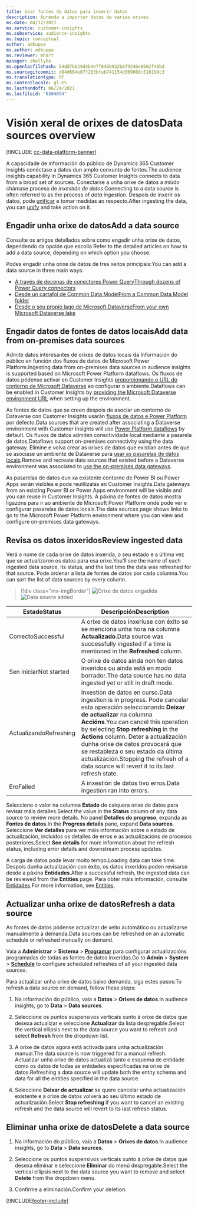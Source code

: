 ```yaml
---
title: Usar fontes de datos para inxerir datos
description: Aprenda a importar datos de varias orixes.
ms.date: 04/12/2021
ms.service: customer-insights
ms.subservice: audience-insights
ms.topic: conceptual
author: adkuppa
ms.author: adkuppa
ms.reviewer: mhart
manager: shellyha
ms.openlocfilehash: 54dd7b629d4b4e7f640b932b0f9246e0602f46bd
ms.sourcegitcommit: d84d664e67f263bfeb741154d309088c5101b9c3
ms.translationtype: HT
ms.contentlocale: gl-ES
ms.lasthandoff: 06/24/2021
ms.locfileid: "6304694"
---
```

# <a name="data-sources-overview"></a><span data-ttu-id="93dec-103">Visión xeral de orixes de datos</span><span class="sxs-lookup"><span data-stu-id="93dec-103">Data sources overview</span></span>

[!INCLUDE [cc-data-platform-banner](../includes/cc-data-platform-banner.md)]

<span data-ttu-id="93dec-104">A capacidade de información do público de Dynamics 365 Customer Insights conéctase a datos dun amplo conxunto de fontes.</span><span class="sxs-lookup"><span data-stu-id="93dec-104">The audience insights capability in Dynamics 365 Customer Insights connects to data from a broad set of sources.</span></span> <span data-ttu-id="93dec-105">Conectarse a unha orixe de datos a miúdo chámase proceso de *inxestión de datos*.</span><span class="sxs-lookup"><span data-stu-id="93dec-105">Connecting to a data source is often referred to as the process of *data ingestion*.</span></span> <span data-ttu-id="93dec-106">Despois de inxerir os datos, pode [unificar](data-unification.md) e tomar medidas ao respecto.</span><span class="sxs-lookup"><span data-stu-id="93dec-106">After ingesting the data, you can [unify](data-unification.md) and take action on it.</span></span>

## <a name="add-a-data-source"></a><span data-ttu-id="93dec-107">Engadir unha orixe de datos</span><span class="sxs-lookup"><span data-stu-id="93dec-107">Add a data source</span></span>

<span data-ttu-id="93dec-108">Consulte os artigos detallados sobre como engadir unha orixe de datos, dependendo da opción que escolla.</span><span class="sxs-lookup"><span data-stu-id="93dec-108">Refer to the detailed articles on how to add a data source, depending on which option you choose.</span></span>

<span data-ttu-id="93dec-109">Podes engadir unha orixe de datos de tres xeitos principais:</span><span class="sxs-lookup"><span data-stu-id="93dec-109">You can add a data source in three main ways:</span></span>

- [<span data-ttu-id="93dec-110">A través de decenas de conectores Power Query</span><span class="sxs-lookup"><span data-stu-id="93dec-110">Through dozens of Power Query connectors</span></span>](connect-power-query.md)
- [<span data-ttu-id="93dec-111">Desde un cartafol de Common Data Model</span><span class="sxs-lookup"><span data-stu-id="93dec-111">From a Common Data Model folder</span></span>](connect-common-data-model.md)
- [<span data-ttu-id="93dec-112">Desde o seu propio lago de Microsoft Dataverse</span><span class="sxs-lookup"><span data-stu-id="93dec-112">From your own Microsoft Dataverse lake</span></span>](connect-common-data-service-lake.md)

## <a name="add-data-from-on-premises-data-sources"></a><span data-ttu-id="93dec-113">Engadir datos de fontes de datos locais</span><span class="sxs-lookup"><span data-stu-id="93dec-113">Add data from on-premises data sources</span></span>

<span data-ttu-id="93dec-114">Admite datos interesantes de orixes de datos locais da Información do público en función dos fluxos de datos de Microsoft Power Platform.</span><span class="sxs-lookup"><span data-stu-id="93dec-114">Ingesting data from on-premises data sources in audience insights is supported based on Microsoft Power Platform dataflows.</span></span> <span data-ttu-id="93dec-115">Os fluxos de datos pódense activar en Customer Insights [proporcionando o URL do contorno de Microsoft Dataverse](manage-environments.md#create-an-environment-in-an-existing-organization) ao configurar o ambiente.</span><span class="sxs-lookup"><span data-stu-id="93dec-115">Dataflows can be enabled in Customer Insights by [providing the Microsoft Dataverse environment URL](manage-environments.md#create-an-environment-in-an-existing-organization) when setting up the environment.</span></span>

<span data-ttu-id="93dec-116">As fontes de datos que se creen despois de asociar un contorno de Dataverse con Customer Insights usarán [fluxos de datos e Power Platform](/power-query/dataflows/overview-dataflows-across-power-platform-dynamics-365) por defecto.</span><span class="sxs-lookup"><span data-stu-id="93dec-116">Data sources that are created after associating a Dataverse environment with Customer Insights will use [Power Platform dataflows](/power-query/dataflows/overview-dataflows-across-power-platform-dynamics-365) by default.</span></span> <span data-ttu-id="93dec-117">Os fluxos de datos admiten conectividade local mediante a pasarela de datos.</span><span class="sxs-lookup"><span data-stu-id="93dec-117">Dataflows support on-premises connectivity using the data gateway.</span></span> <span data-ttu-id="93dec-118">Elimine e volva crear as orixes de datos que existían antes de que se asociase un ambiente de Dataverse para [usar as pasarelas de datos locais](/data-integration/gateway/service-gateway-app.md).</span><span class="sxs-lookup"><span data-stu-id="93dec-118">Remove and recreate data sources that existed before a Dataverse environment was associated to [use the on-premises data gateways](/data-integration/gateway/service-gateway-app.md).</span></span>

<span data-ttu-id="93dec-119">As pasarelas de datos dun xa existente contorno de Power BI ou Power Apps serán visibles e pode reutilizalas en Customer Insights.</span><span class="sxs-lookup"><span data-stu-id="93dec-119">Data gateways from an existing Power BI or Power Apps environment will be visible and you can reuse in Customer Insights.</span></span> <span data-ttu-id="93dec-120">A páxina de fontes de datos mostra ligazóns para ir ao ambiente de Microsoft Power Platform onde pode ver e configurar pasarelas de datos locais.</span><span class="sxs-lookup"><span data-stu-id="93dec-120">The data sources page shows links to go to the Microsoft Power Platform environment where you can view and configure on-premises data gateways.</span></span>

## <a name="review-ingested-data"></a><span data-ttu-id="93dec-121">Revisa os datos inxeridos</span><span class="sxs-lookup"><span data-stu-id="93dec-121">Review ingested data</span></span>

<span data-ttu-id="93dec-122">Verá o nome de cada orixe de datos inxerida, o seu estado e a última vez que se actualizaron os datos para esa orixe.</span><span class="sxs-lookup"><span data-stu-id="93dec-122">You'll see the name of each ingested data source, its status, and the last time the data was refreshed for that source.</span></span> <span data-ttu-id="93dec-123">Pode ordenar a lista de fontes de datos por cada columna.</span><span class="sxs-lookup"><span data-stu-id="93dec-123">You can sort the list of data sources by every column.</span></span>

> [!div class="mx-imgBorder"]
> <span data-ttu-id="93dec-124">![Orixe de datos engadida](media/configure-data-datasource-added.png "Orixe de datos engadida")</span><span class="sxs-lookup"><span data-stu-id="93dec-124">![Data source added](media/configure-data-datasource-added.png "Data source added")</span></span>

|<span data-ttu-id="93dec-125">Estado</span><span class="sxs-lookup"><span data-stu-id="93dec-125">Status</span></span>  |<span data-ttu-id="93dec-126">Descripción</span><span class="sxs-lookup"><span data-stu-id="93dec-126">Description</span></span>  |
|---------|---------|
|<span data-ttu-id="93dec-127">Correcto</span><span class="sxs-lookup"><span data-stu-id="93dec-127">Successful</span></span>   |<span data-ttu-id="93dec-128">A orixe de datos inxeriuse con éxito se se menciona unha hora na columna **Actualizado**.</span><span class="sxs-lookup"><span data-stu-id="93dec-128">Data source was successfully ingested if a time is mentioned in the **Refreshed** column.</span></span>
|<span data-ttu-id="93dec-129">Sen iniciar</span><span class="sxs-lookup"><span data-stu-id="93dec-129">Not started</span></span>   |<span data-ttu-id="93dec-130">O orixe de datos aínda non ten datos inxeridos ou aínda está en modo borrador.</span><span class="sxs-lookup"><span data-stu-id="93dec-130">The data source has no data ingested yet or still in draft mode.</span></span>         |
|<span data-ttu-id="93dec-131">Actualizando</span><span class="sxs-lookup"><span data-stu-id="93dec-131">Refreshing</span></span>    |<span data-ttu-id="93dec-132">Inxestión de datos en curso.</span><span class="sxs-lookup"><span data-stu-id="93dec-132">Data ingestion is in progress.</span></span> <span data-ttu-id="93dec-133">Pode cancelar esta operación seleccionando **Deixar de actualizar** na columna **Accións**.</span><span class="sxs-lookup"><span data-stu-id="93dec-133">You can cancel this operation by selecting **Stop refreshing** in the **Actions** column.</span></span> <span data-ttu-id="93dec-134">Deter a actualización dunha orixe de datos provocará que se restableza o seu estado da última actualización.</span><span class="sxs-lookup"><span data-stu-id="93dec-134">Stopping the refresh of a data source will revert it to its last refresh state.</span></span>       |
|<span data-ttu-id="93dec-135">Ero</span><span class="sxs-lookup"><span data-stu-id="93dec-135">Failed</span></span>     |<span data-ttu-id="93dec-136">A inxestión de datos tivo erros.</span><span class="sxs-lookup"><span data-stu-id="93dec-136">Data ingestion ran into errors.</span></span>         |

<span data-ttu-id="93dec-137">Seleccione o valor na columna **Estado** de calquera orixe de datos para revisar máis detalles.</span><span class="sxs-lookup"><span data-stu-id="93dec-137">Select the value in the **Status** column of any data source to review more details.</span></span> <span data-ttu-id="93dec-138">No panel **Detalles do progreso**, expanda as **Fontes de datos**.</span><span class="sxs-lookup"><span data-stu-id="93dec-138">In the **Progress details** pane, expand **Data sources**.</span></span> <span data-ttu-id="93dec-139">Seleccione **Ver detalles** para ver máis información sobre o estado de actualización, incluídos os detalles de erros e as actualizacións de procesos posteriores.</span><span class="sxs-lookup"><span data-stu-id="93dec-139">Select **See details** for more information about the refresh status, including error details and downstream process updates.</span></span>

<span data-ttu-id="93dec-140">A carga de datos pode levar moito tempo.</span><span class="sxs-lookup"><span data-stu-id="93dec-140">Loading data can take time.</span></span> <span data-ttu-id="93dec-141">Despois dunha actualización con éxito, os datos inxeridos poden revisarse desde a páxina **Entidades**.</span><span class="sxs-lookup"><span data-stu-id="93dec-141">After a successful refresh, the ingested data can be reviewed from the **Entities** page.</span></span> <span data-ttu-id="93dec-142">Para obter máis información, consulte [Entidades](entities.md).</span><span class="sxs-lookup"><span data-stu-id="93dec-142">For more information, see [Entities](entities.md).</span></span>

## <a name="refresh-a-data-source"></a><span data-ttu-id="93dec-143">Actualizar unha orixe de datos</span><span class="sxs-lookup"><span data-stu-id="93dec-143">Refresh a data source</span></span>

<span data-ttu-id="93dec-144">As fontes de datos pódense actualizar de xeito automático ou actualizarse manualmente a demanda.</span><span class="sxs-lookup"><span data-stu-id="93dec-144">Data sources can be refreshed on an automatic schedule or refreshed manually on demand.</span></span> 

<span data-ttu-id="93dec-145">Vaia a **Administrar** > **Sistema** > [**Programar**](system.md#schedule-tab) para configurar actualizacións programadas de todas as fontes de datos inxeridas.</span><span class="sxs-lookup"><span data-stu-id="93dec-145">Go to **Admin** > **System** > [**Schedule**](system.md#schedule-tab) to configure scheduled refreshes of all your ingested data sources.</span></span>

<span data-ttu-id="93dec-146">Para actualizar unha orixe de datos baixo demanda, siga estes pasos:</span><span class="sxs-lookup"><span data-stu-id="93dec-146">To refresh a data source on demand, follow these steps:</span></span>

1. <span data-ttu-id="93dec-147">Na información do público, vaia a **Datos** > **Orixes de datos**.</span><span class="sxs-lookup"><span data-stu-id="93dec-147">In audience insights, go to **Data** > **Data sources**.</span></span>

2. <span data-ttu-id="93dec-148">Seleccione os puntos suspensivos verticais xunto á orixe de datos que desexa actualizar e seleccione **Actualizar** da lista despregable.</span><span class="sxs-lookup"><span data-stu-id="93dec-148">Select the vertical ellipsis next to the data source you want to refresh and select **Refresh** from the dropdown list.</span></span>

3. <span data-ttu-id="93dec-149">A orixe de datos agora está activada para unha actualización manual.</span><span class="sxs-lookup"><span data-stu-id="93dec-149">The data source is now triggered for a manual refresh.</span></span> <span data-ttu-id="93dec-150">Actualizar unha orixe de datos actualizá tanto o esquema de entidade como os datos de todas as entidades especificadas na orixe de datos.</span><span class="sxs-lookup"><span data-stu-id="93dec-150">Refreshing a data source will update both the entity schema and data for all the entities specified in the data source.</span></span>

4. <span data-ttu-id="93dec-151">Seleccione **Deixar de actualizar** se quere cancelar unha actualización existente e a orixe de datos volverá ao seu último estado de actualización.</span><span class="sxs-lookup"><span data-stu-id="93dec-151">Select **Stop refreshing** if you want to cancel an existing refresh and the data source will revert to its last refresh status.</span></span>

## <a name="delete-a-data-source"></a><span data-ttu-id="93dec-152">Eliminar unha orixe de datos</span><span class="sxs-lookup"><span data-stu-id="93dec-152">Delete a data source</span></span>

1. <span data-ttu-id="93dec-153">Na información do público, vaia a **Datos** > **Orixes de datos**.</span><span class="sxs-lookup"><span data-stu-id="93dec-153">In audience insights, go to **Data** > **Data sources**.</span></span>

2. <span data-ttu-id="93dec-154">Seleccione os puntos suspensivos verticais xunto á orixe de datos que desexa eliminar e seleccione **Eliminar** do menú despregable.</span><span class="sxs-lookup"><span data-stu-id="93dec-154">Select the vertical ellipsis next to the data source you want to remove and select **Delete** from the dropdown menu.</span></span>

3. <span data-ttu-id="93dec-155">Confirme a eliminación.</span><span class="sxs-lookup"><span data-stu-id="93dec-155">Confirm your deletion.</span></span>


[!INCLUDE[footer-include](../includes/footer-banner.md)]
